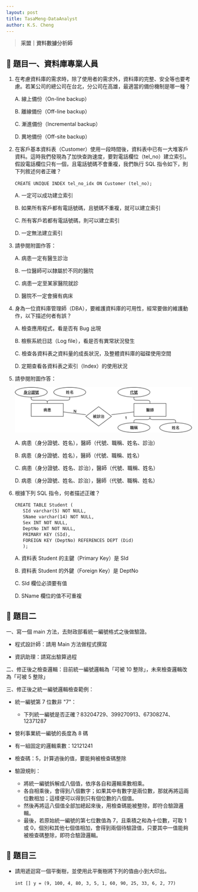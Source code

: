 ```yaml
---
layout: post
title: TasaMeng-DataAnalyst
author: K.S. Cheng
---
```


> **采盟｜資料數據分析師**


## 🧩 題目一、資料庫專業人員

1. 在考慮資料庫的需求時，除了使用者的需求外，資料庫的完整、安全等也要考慮。若某公司的總公司在台北，分公司在高雄，最適當的備份機制是哪一種？

   A. 線上備份（On-line backup）
   
   B. 離線備份（Off-line backup）
   
   C. 漸進備份（Incremental backup）

   D. 異地備份（Off-site backup）

   
2. 在客戶基本資料表（Customer）使用一段時間後，資料表中已有一大堆客戶資料。這時我們發現為了加快查詢速度，要對電話欄位（tel_no）建立索引。假設電話欄位只有一個，且電話號碼不會重複，我們執行 SQL 指令如下，則下列敘述何者正確？

   `CREATE UNIQUE INDEX tel_no_idx ON Customer (tel_no);`

   A. 一定可以成功建立索引

   B. 如果所有客戶都有電話號碼，且號碼不重複，就可以建立索引

   C. 所有客戶若都有電話號碼，則可以建立索引

   D. 一定無法建立索引

   
3. 請參閱附圖作答：

   A. 病患一定有醫生診治

   B. 一位醫師可以隸屬於不同的醫院

   C. 病患一定至某家醫院就診

   D. 醫院不一定會擁有病床


4. 身為一位資料庫管理師（DBA），要維護資料庫的可用性，經常要做的維護動作，以下描述何者有誤？

   A. 檢查應用程式，看是否有 Bug 出現

   B. 檢察系統日誌（Log file），看是否有異常狀況發生

   C. 檢查各資料表之資料量的成長狀況，及整體資料庫的磁碟使用空間

   D. 定期查看各資料表之索引（Index）的使用狀況


5. 請參閱附圖作答：

   ![ERD Diagram](/assets/TasaMeng_1.svg)

   A. 病患（身分證號、姓名），醫師（代號、職稱、姓名、診治）

   B. 病患（身分證號、姓名），醫師（代號、職稱、姓名）

   C. 病患（身分證號、姓名、診治），醫師（代號、職稱、姓名）

   D. 病患（身分證號、姓名、診治），醫師（代號、職稱、姓名）

   
7. 根據下列 SQL 指令，何者描述正確？

   ```
   CREATE TABLE Student (
      SId varchar(5) NOT NULL, 
      SName varchar(14) NOT NULL,
      Sex INT NOT NULL,
      DeptNo INT NOT NULL,
      PRIMARY KEY (SId),
      FOREIGN KEY (DeptNo) REFERENCES DEPT (Did)
      );
   ```

   A. 資料表 Student 的主鍵（Primary Key）是 SId

   B. 資料表 Student 的外鍵（Foreign Key）是 DeptNo

   C. SId 欄位必須要有值

   D. SName 欄位的值不可重複


## 🧩 題目二

一、寫一個 main 方法，去財政部看統一編號格式之後做驗證。

   - 程式設計師：請用 Main 方法做程式撰寫
     
   - 資訊助理：請寫出驗算過程
     
二、修正後之檢查邏輯：目前統一編號邏輯為「可被 10 整除」，未來檢查邏輯改為「可被 5 整除」

三、修正後之統一編號邏輯檢查範例：

   - 統一編號第 7 位數非 "7"：
     
     - 下列統一編號是否正確？83204729、399270913、67308274、12371287
       
   - 營利事業統一編號的長度為 8 碼
     
   - 有一組固定的邏輯乘數：12121241
     
   - 檢查碼：5，計算過後的值，要能夠被檢查碼整除

   - 驗證規則：
     - 將統一編號拆解成八個值，依序各自和邏輯乘數相乘。
     - 各自相乘後，會得到八個數字；如果其中有數字是兩位數，那就再將這兩位數相加；這樣便可以得到只有個位數的八個值。
     - 然後再將這八個值全部加總起來後，用檢查碼能被整除，即符合驗證邏輯。
     - 最後，若原始統一編號的第七位數值為 7，且乘積之和為十位數，可取 1 或 0，個別和其他七個值相加，會得到兩個待驗證值，只要其中一值能夠被檢查碼整除，即符合驗證邏輯。


## 🧩 題目三

   - 請用遞迴寫一個平衡樹，並使用此平衡樹將下列的值由小到大印出。

     `int [] y = (9, 100, 4, 80, 3, 5, 1, 60, 90, 25, 33, 6, 2, 77)`
